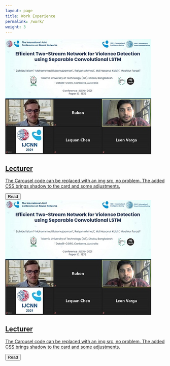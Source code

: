 ```yaml
---
layout: page
title: Work Experience
permalink: /work/
weight: 3
---
```

<div class="card-decks m-3 mt-5">

  <div class="wow animated fadeIn" data-wow-delay=".15s">
    <a href="#" class="work card text-themed">
    <div class="card-body">
      <div class="row">
        <div class="col-md-4">
        <img src="https://raw.githubusercontent.com/zahid58/zahid58.github.io/main/images/acts/covers/ijcnn_conf.jpg?token=AH3A5QDFCI7FKEPOWXYJF63BETORY" class="card-img-top">
        </div>
        <div class="col-md-8">
          <h2 class="card-title mt-2">Lecturer</h2>
          <p class="card-text">
              The Carousel code can be replaced with an img src, no problem. The added CSS brings shadow to the card and some adjustments.
          </p>
          <button class="btn">Read</button>
        </div>
      </div>
    </a>
  </div>

  <div class="wow animated fadeIn" data-wow-delay=".15s">
    <a href="#" class="project card text-themed">
      <div class="row">
        <div class="col-md-4">
        <img src="https://raw.githubusercontent.com/zahid58/zahid58.github.io/main/images/acts/covers/ijcnn_conf.jpg?token=AH3A5QDFCI7FKEPOWXYJF63BETORY" class="img-fluid">
        </div>
        <div class="col-md-8">
          <h2 class="card-title mt-2">Lecturer</h2>
          <p class="card-text">
              The Carousel code can be replaced with an img src, no problem. The added CSS brings shadow to the card and some adjustments.
          </p>
          <button class="btn">Read</button>
        </div>
      </div>
    </a>
  </div>

</div>
<!-- <div class="row">
{% include work/timeline.html %}
</div> -->